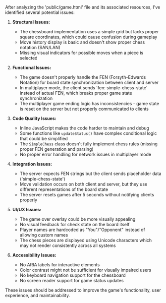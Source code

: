 After analyzing the 'public/game.html' file and its associated resources, I've identified several potential issues:

1. __Structural Issues:__

   - The chessboard implementation uses a simple grid but lacks proper square coordinates, which could cause confusion during gameplay
   - Move history display is basic and doesn't show proper chess notation (SAN/LAN)
   - Missing visual indicators for possible moves when a piece is selected

2. __Functional Issues:__

   - The game doesn't properly handle the FEN (Forsyth-Edwards Notation) for board state synchronization between client and server
   - In multiplayer mode, the client sends 'fen: simple-chess-state' instead of actual FEN, which breaks proper game state synchronization
   - The multiplayer game ending logic has inconsistencies - game state is reset on the server but not properly communicated to clients

3. __Code Quality Issues:__

   - Inline JavaScript makes the code harder to maintain and debug
   - Some functions like `updateStatus()` have complex conditional logic that could be simplified
   - The `SimpleChess` class doesn't fully implement chess rules (missing proper FEN generation and parsing)
   - No proper error handling for network issues in multiplayer mode

4. __Integration Issues:__

   - The server expects FEN strings but the client sends placeholder data ('simple-chess-state')
   - Move validation occurs on both client and server, but they use different representations of the board state
   - The server resets games after 5 seconds without notifying clients properly

5. __UI/UX Issues:__

   - The game over overlay could be more visually appealing
   - No visual feedback for check state on the board itself
   - Player names are hardcoded as "You"/"Opponent" instead of allowing custom names
   - The chess pieces are displayed using Unicode characters which may not render consistently across all systems

6. __Accessibility Issues:__

   - No ARIA labels for interactive elements
   - Color contrast might not be sufficient for visually impaired users
   - No keyboard navigation support for the chessboard
   - No screen reader support for game status updates

These issues should be addressed to improve the game's functionality, user experience, and maintainability.
